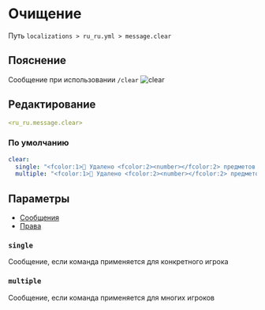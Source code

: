 # Очищение
Путь `localizations > ru_ru.yml > message.clear`

## Пояснение
Сообщение при использовании `/clear`
![clear](/clear.png)

## Редактирование
```yaml
<ru_ru.message.clear>
```

### По умолчанию
```yaml
clear:
  single: "<fcolor:1>🌊 Удалено <fcolor:2><number></fcolor:2> предметов у игрока <display_name>"
  multiple: "<fcolor:1>🌊 Удалено <fcolor:2><number></fcolor:2> предметов у <fcolor:2><count></fcolor:2> игроков"
```

## Параметры

- [Сообщения](/docs/message/clear/)
- [Права](/docs/permission/message/clear/)

### `single`

Сообщение, если команда применяется для конкретного игрока

### `multiple`

Сообщение, если команда применяется для многих игроков